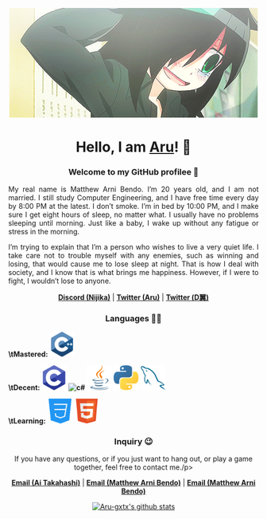 <p align="center">
        <img src="360a2a7ec4895937be58840b2a11d130.gif" alt="Banner">
    </a>
</p>

<h1 align="center">Hello, I am <a href="https://github.com/Aru-gxtx">Aru</a>! 👋</h1>


<h3 align="center">Welcome to my GitHub profilee 💬</h3>

<p align="justify">My real name is Matthew Arni Bendo. I’m 20 years old, and I am not married. I still study Computer Engineering, and I have free time every day by 8:00 PM at the latest. I don’t smoke. I’m in bed by 10:00 PM, and I make sure I get eight hours of sleep, no matter what. I usually have no problems sleeping until morning. Just like a baby, I wake up without any fatigue or stress in the morning.</p>

<p align="justify">I’m trying to explain that I’m a person who wishes to live a very quiet life. I take care not to trouble myself with any enemies, such as winning and losing, that would cause me to lose sleep at night. That is how I deal with society, and I know that is what brings me happiness. However, if I were to fight, I wouldn’t lose to anyone.</p>

<p align="center">
    <strong><a href="https://discord.gg/arnichan">Discord (Nijika)</a></strong> |
    <strong><a href="https://x.com/Aru327099275035">Twitter (Aru)</a></strong> |
    <strong><a href="https://x.com/dwings_arni">Twitter (Ⅾ翼)</a></strong>
</p>


<h3 align="center">Languages 👨‍💻</h3>

<p align="justify">
    <strong>\tMastered: </strong>
    <strong><img src="logos/c++.png" alt="c++" width="50" height="50"></strong>
</p>

<p align="justify">
    <strong>\tDecent: </strong>
    <strong><img src="logos/c.png" alt="c" width="50" height="50"></strong>
    <strong><img src="logos/c#.png" alt="c#" width="50" height="50"></strong>
    <strong><img src="logos/java.png" alt="java" width="50" height="50"></strong>
    <strong><img src="logos/python.png" alt="python" width="50" height="50"></strong>
    <strong><img src="logos/sql.png" alt="sql" width="50" height="50"></strong>
</p>

<p align="justify">
    <strong>\tLearning: </strong>
    <strong><img src="logos/css.png" alt="css" width="50" height="50"></strong>
    <strong><img src="logos/html.png" alt="html" width="50" height="50"></strong>
</p>


<h3 align="center">Inquiry 😉</h3>

<p align="center">If you have any questions, or if you just want to hang out, or play a game together, feel free to contact me./p>

<p align="center">
    <strong><a href="mailto:takahashiai17@gmail.com">Email (Ai Takahashi)</a></strong> |
    <strong><a href="mailto:matthewarni.bendo@ssu.edu.ph">Email (Matthew Arni Bendo)</a></strong> |
    <strong><a href="mailto:12matth1arni20@gmail.com">Email (Matthew Arni Bendo)</a></strong>
</p>

<p align="center">
    <a href="https://github.com/Aru-gxtx"><img src="https://github-readme-stats.vercel.app/api?username=Aru-gxtx&hide_border=true&show_icons=true&theme=radical" alt="Aru-gxtx's github stats"></a>
</p>


<!--
## Hi there 👋

**Aru-gxtx/Aru-gxtx** is a ✨ _special_ ✨ repository because its `README.md` (this file) appears on your GitHub profile.

Here are some ideas to get you started:

- 🔭 I’m currently working on ...
- 🌱 I’m currently learning ...
- 👯 I’m looking to collaborate on ...
- 🤔 I’m looking for help with ...
- 💬 Ask me about ...
- 📫 How to reach me: ...
- 😄 Pronouns: ...
- ⚡ Fun fact: ...
-->
